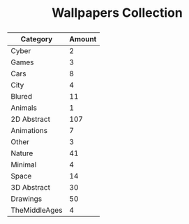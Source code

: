 <h1><p align="center">Wallpapers Collection</p></h1>

<div align="center">

| Category      | Amount |
| ------------- | ------------ |
| Cyber | 2 |
| Games | 3 |
| Cars | 8 |
| City | 4 |
| Blured | 11 |
| Animals | 1 |
| 2D Abstract | 107 |
| Animations | 7 |
| Other | 3 |
| Nature | 41 |
| Minimal | 4 |
| Space | 14 |
| 3D Abstract | 30 |
| Drawings | 50 |
| TheMiddleAges | 4 |

</div>